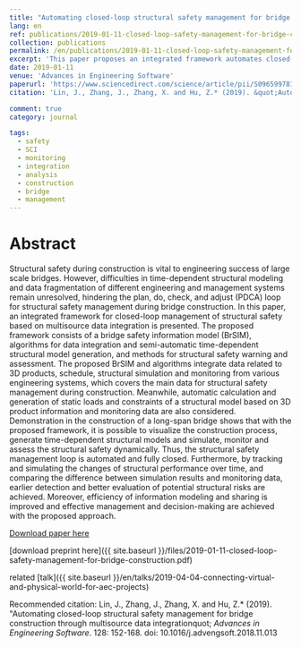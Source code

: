 ```yaml
---
title: "Automating closed-loop structural safety management for bridge construction through multisource data integration"
lang: en
ref: publications/2019-01-11-closed-loop-safety-management-for-bridge-construction
collection: publications
permalink: /en/publications/2019-01-11-closed-loop-safety-management-for-bridge-construction
excerpt: 'This paper proposes an integrated framework automates closed-loop management of structural safety during bridge construction.'
date: 2019-01-11
venue: 'Advances in Engineering Software'
paperurl: 'https://www.sciencedirect.com/science/article/pii/S0965997818306689'
citation: 'Lin, J., Zhang, J., Zhang, X. and Hu, Z.* (2019). &quot;Automating closed-loop structural safety management for bridge construction through multisource data integration&quot; <i>Advances in Engineering Software</i>. 128: 152-168. doi: 10.1016/j.advengsoft.2018.11.013'

comment: true
category: journal

tags: 
  - safety
  - SCI
  - monitoring
  - integration
  - analysis
  - construction
  - bridge
  - management
---
```



Abstract
====

Structural safety during construction is vital to engineering success of large scale bridges. However, difficulties in time-dependent structural modeling and data fragmentation of different engineering and management systems remain unresolved, hindering the plan, do, check, and adjust (PDCA) loop for structural safety management during bridge construction. In this paper, an integrated framework for closed-loop management of structural safety based on multisource data integration is presented. The proposed framework consists of a bridge safety information model (BrSIM), algorithms for data integration and semi-automatic time-dependent structural model generation, and methods for structural safety warning and assessment. The proposed BrSIM and algorithms integrate data related to 3D products, schedule, structural simulation and monitoring from various engineering systems, which covers the main data for structural safety management during construction. Meanwhile, automatic calculation and generation of static loads and constraints of a structural model based on 3D product information and monitoring data are also considered. Demonstration in the construction of a long-span bridge shows that with the proposed framework, it is possible to visualize the construction process, generate time-dependent structural models and simulate, monitor and assess the structural safety dynamically. Thus, the structural safety management loop is automated and fully closed. Furthermore, by tracking and simulating the changes of structural performance over time, and comparing the difference between simulation results and monitoring data, earlier detection and better evaluation of potential structural risks are achieved. Moreover, efficiency of information modeling and sharing is improved and effective management and decision-making are achieved with the proposed approach.

[Download paper here](https://www.sciencedirect.com/science/article/pii/S0965997818306689)

[download preprint here]({{ site.baseurl }}/files/2019-01-11-closed-loop-safety-management-for-bridge-construction.pdf)

related [talk]({{ site.baseurl }}/en/talks/2019-04-04-connecting-virtual-and-physical-world-for-aec-projects)

Recommended citation: Lin, J., Zhang, J., Zhang, X. and Hu, Z.* (2019). &quot;Automating closed-loop structural safety management for bridge construction through multisource data integrationquot; <i>Advances in Engineering Software</i>. 128: 152-168. doi: 10.1016/j.advengsoft.2018.11.013